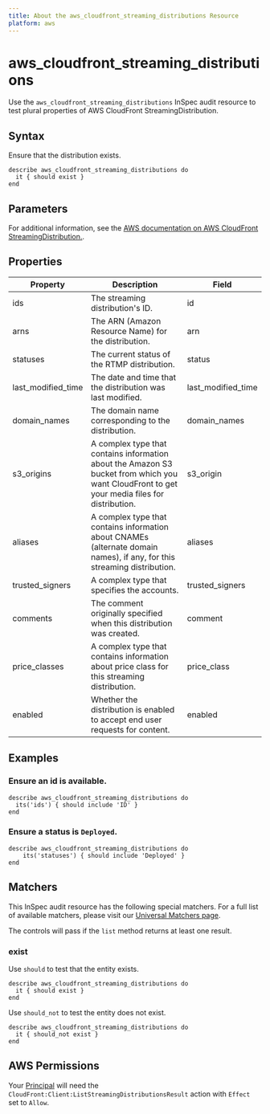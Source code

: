```yaml
---
title: About the aws_cloudfront_streaming_distributions Resource
platform: aws
---
```


# aws_cloudfront_streaming_distributions

Use the `aws_cloudfront_streaming_distributions` InSpec audit resource to test plural properties of AWS CloudFront StreamingDistribution.

## Syntax

Ensure that the distribution exists.

    describe aws_cloudfront_streaming_distributions do
      it { should exist }
    end

## Parameters

For additional information, see the [AWS documentation on AWS CloudFront StreamingDistribution.](https://docs.aws.amazon.com/AWSCloudFormation/latest/UserGuide/aws-resource-cloudfront-streamingdistribution.html).

## Properties

| Property | Description | Field | 
| --- | --- | --- |
| ids | The streaming distribution's ID. | id |
| arns | The ARN (Amazon Resource Name) for the distribution. | arn |
| statuses | The current status of the RTMP distribution. | status |
| last_modified_time | The date and time that the distribution was last modified. | last_modified_time |
| domain_names | The domain name corresponding to the distribution. | domain_names |
| s3_origins | A complex type that contains information about the Amazon S3 bucket from which you want CloudFront to get your media files for distribution. | s3_origin |
| aliases | A complex type that contains information about CNAMEs (alternate domain names), if any, for this streaming distribution. | aliases |
| trusted_signers | A complex type that specifies the accounts. | trusted_signers |
| comments | The comment originally specified when this distribution was created. | comment |
| price_classes | A complex type that contains information about price class for this streaming distribution. | price_class |
| enabled | Whether the distribution is enabled to accept end user requests for content. | enabled |

## Examples

### Ensure an id is available.
    describe aws_cloudfront_streaming_distributions do
      its('ids') { should include 'ID' }
    end

### Ensure a status is `Deployed`.
    describe aws_cloudfront_streaming_distributions do
        its('statuses') { should include 'Deployed' }
    end

## Matchers

This InSpec audit resource has the following special matchers. For a full list of available matchers, please visit our [Universal Matchers page](https://www.inspec.io/docs/reference/matchers/).

The controls will pass if the `list` method returns at least one result.

### exist

Use `should` to test that the entity exists.

    describe aws_cloudfront_streaming_distributions do
      it { should exist }
    end

Use `should_not` to test the entity does not exist.

    describe aws_cloudfront_streaming_distributions do
      it { should_not exist }
    end

## AWS Permissions

Your [Principal](https://docs.aws.amazon.com/IAM/latest/UserGuide/intro-structure.html#intro-structure-principal) will need the `CloudFront:Client:ListStreamingDistributionsResult` action with `Effect` set to `Allow`.